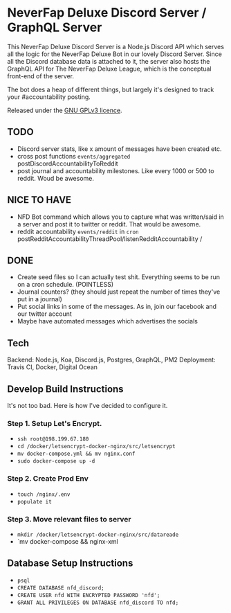 # NeverFap Deluxe Discord Server / GraphQL Server

This NeverFap Deluxe Discord Server is a Node.js Discord API which serves all the logic for the NeverFap Deluxe Bot in our lovely Discord Server.
Since all the Discord database data is attached to it, the server also hosts the GraphQL API for The NeverFap Deluxe League, which is the conceptual front-end of the server.

The bot does a heap of different things, but largely it's designed to track your #accountability posting.

Released under the [GNU GPLv3 licence](https://github.com/neverfap-deluxe/nfd-discord/blob/master/LICENSE).

## TODO

- Discord server stats, like x amount of messages have been created etc.
- cross post functions `events/aggregated`  postDiscordAccountabilityToReddit
- post journal and accountability milestones. Like every 1000 or 500 to reddit. Woud be awesome.

## NICE TO HAVE

- NFD Bot command which allows you to capture what was written/said in a server and post it to twitter or reddit. That would be awesome.
- reddit accountability `events/reddit` in `cron` postRedditAccountabilityThreadPool/listenRedditAccountability /

## DONE

- Create seed files so I can actually test shit. Everything seems to be run on a cron schedule. (POINTLESS)
- Journal counters? (they should just repeat the number of times they've put in a journal)
- Put social links in some of the messages. As in, join our facebook and our twitter account
- Maybe have automated messages which advertises the socials

## Tech

Backend: Node.js, Koa, Discord.js, Postgres, GraphQL, PM2
Deployment: Travis CI, Docker, Digital Ocean

## Develop Build Instructions

It's not too bad. Here is how I've decided to configure it.

### Step 1. Setup Let's Encrypt.

<!-- https://www.humankode.com/ssl/how-to-set-up-free-ssl-certificates-from-lets-encrypt-using-docker-and-nginx -->

- `ssh root@198.199.67.180`
- `cd /docker/letsencrypt-docker-nginx/src/letsencrypt`
- `mv docker-compose.yml && mv nginx.conf`
- `sudo docker-compose up -d`

### Step 2. Create Prod Env

- `touch /nginx/.env`
- `populate it`

### Step 3. Move relevant files to server

- `mkdir /docker/letsencrypt-docker-nginx/src/datareade`
- `mv docker-compose && nginx-xml


## Database Setup Instructions
- `psql`
- `CREATE DATABASE nfd_discord;`
- `CREATE USER nfd WITH ENCRYPTED PASSWORD 'nfd';`
- `GRANT ALL PRIVILEGES ON DATABASE nfd_discord TO nfd;`

